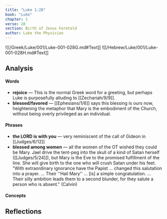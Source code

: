 ```yaml
---
title: "Luke 1:28"
book: "Luke"
chapter: 1
verse: 28
section: Birth of Jesus Foretold
author: Luke the Physician
---
```

![[/Greek/Luke/001/Luke-001-028G.md#Text]]
![[/Hebrew/Luke/001/Luke-001-028H.md#Text]]

## Analysis

#### Words
- **rejoice** — This is the normal Greek word for a greeting, but perhaps Luke is purposefully alluding to [[Zechariah/9/9]].
- **blessed/favored** — [[Ephesians/1/6]] says this blessing is ours now, heightening the metaphor that Mary is the embodiment of the Church, without being overly privileged as an individual.

#### Phrases
- **the LORD is with you** — very reminiscent of the call of Gideon in [[Judges/6/12]]
- **blessed among women** — all the women of the OT wished they could be Mary.  Jael drive the tent-peg into the skull of a kind of Satan herself ([[Judges/5/24]]), but Mary is the Eve to the promised fulfillment of the line.  She will give birth to the one who will crush Satan under his feet.  "With extraordinary ignorance have the Papist ... changed this salutation into a prayer.  ... Their ''Hail Mary'' ... [is] a simple congratulation. ... Their silly ambition leads them to a second blunder, for they salute a person who is absent." (Calvin)

#### Concepts

## Reflections
